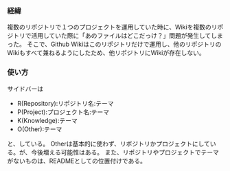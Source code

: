 ### 経緯
複数のリポジトリで１つのプロジェクトを運用していた時に、Wikiを複数のリポジトリで活用していた際に「あのファイルはどこだっけ？」問題が発生してしまった。
そこで、Github Wikiはこのリポジトリだけで運用し、他のリポジトリのWikiもすべて兼ねるようにしたため、他リポジトリにWikiが存在しない。

### 使い方
サイドバーは

- R(Repository):リポジトリ名:テーマ
- P(Project):プロジェクト名:テーマ
- K(Knowledge):テーマ
- O(Other):テーマ

と、している。
Otherは基本的に使わず、リポジトリかプロジェクトにしている。が、今後増える可能性はある。
また、リポジトリやプロジェクトでテーマがないものは、READMEとしての位置付けである。
